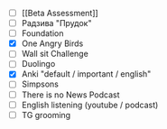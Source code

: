 * [ ] [[Beta Assessment]]
* [ ] Радзива "Прудок"
* [ ] Foundation
* [x] One Angry Birds
* [ ] Wall sit Challenge
* [ ] Duolingo
* [x] Anki "default / important / english"
* [ ] Simpsons
* [ ] There is no News Podcast
* [ ] English listening (youtube / podcast)
* [ ] TG grooming